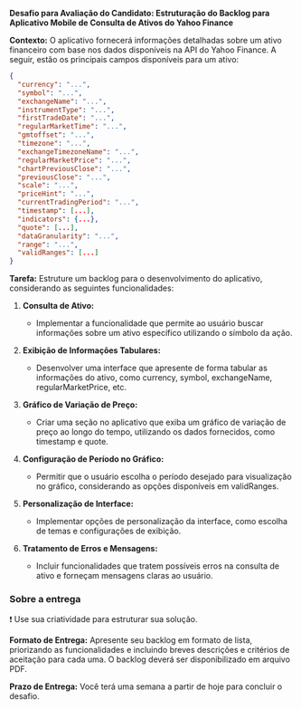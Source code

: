 **Desafio para Avaliação do Candidato: Estruturação do Backlog para Aplicativo Mobile de Consulta de Ativos do Yahoo Finance**


**Contexto:**
O aplicativo fornecerá informações detalhadas sobre um ativo financeiro com base nos dados disponíveis na API do Yahoo Finance. A seguir, estão os principais campos disponíveis para um ativo:

```json
{
  "currency": "...",
  "symbol": "...",
  "exchangeName": "...",
  "instrumentType": "...",
  "firstTradeDate": "...",
  "regularMarketTime": "...",
  "gmtoffset": "...",
  "timezone": "...",
  "exchangeTimezoneName": "...",
  "regularMarketPrice": "...",
  "chartPreviousClose": "...",
  "previousClose": "...",
  "scale": "...",
  "priceHint": "...",
  "currentTradingPeriod": "...",
  "timestamp": [...],
  "indicators": {...},
  "quote": [...],
  "dataGranularity": "...",
  "range": "...",
  "validRanges": [...]
}
```

**Tarefa:**
Estruture um backlog para o desenvolvimento do aplicativo, considerando as seguintes funcionalidades:

1. **Consulta de Ativo:**
   - Implementar a funcionalidade que permite ao usuário buscar informações sobre um ativo específico utilizando o símbolo da ação.

2. **Exibição de Informações Tabulares:**
   - Desenvolver uma interface que apresente de forma tabular as informações do ativo, como currency, symbol, exchangeName, regularMarketPrice, etc.

3. **Gráfico de Variação de Preço:**
   - Criar uma seção no aplicativo que exiba um gráfico de variação de preço ao longo do tempo, utilizando os dados fornecidos, como timestamp e quote.

4. **Configuração de Período no Gráfico:**
   - Permitir que o usuário escolha o período desejado para visualização no gráfico, considerando as opções disponíveis em validRanges.

5. **Personalização de Interface:**
   - Implementar opções de personalização da interface, como escolha de temas e configurações de exibição.

6. **Tratamento de Erros e Mensagens:**
   - Incluir funcionalidades que tratem possíveis erros na consulta de ativo e forneçam mensagens claras ao usuário.

### Sobre a entrega
:heavy_exclamation_mark: Use sua criatividade para estruturar sua solução. 

**Formato de Entrega:**
Apresente seu backlog em formato de lista, priorizando as funcionalidades e incluindo breves descrições e critérios de aceitação para cada uma. O backlog deverá ser disponibilizado em arquivo PDF.

**Prazo de Entrega:**
Você terá uma semana a partir de hoje para concluir o desafio.
